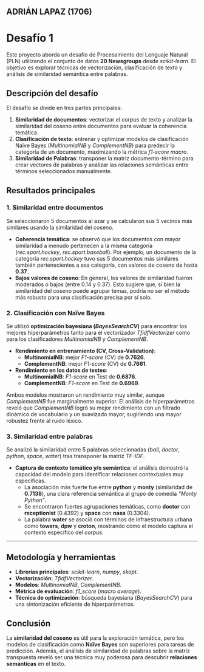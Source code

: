 ## ADRIÁN LAPAZ (1706)
# Desafío 1 

Este proyecto aborda un desafío de Procesamiento del Lenguaje Natural (PLN) utilizando el conjunto de datos **20 Newsgroups** desde *scikit-learn*. El objetivo es explorar técnicas de vectorización, clasificación de texto y análisis de similaridad semántica entre palabras.

## Descripción del desafío

El desafío se divide en tres partes principales:
1.  **Similaridad de documentos**: vectorizar el *corpus* de texto y analizar la similaridad del coseno entre documentos para evaluar la coherencia temática.
2.  **Clasificación de texto**: entrenar y optimizar modelos de clasificación Naïve Bayes (*MultinomialNB* y *ComplementNB*) para predecir la categoría de un documento, maximizando la métrica *f1-score macro*.
3.  **Similaridad de Palabras**: transponer la matriz documento-término para crear vectores de palabras y analizar las relaciones semánticas entre términos seleccionados manualmente.


## Resultados principales

### 1. Similaridad entre documentos
Se seleccionaron 5 documentos al azar y se calcularon sus 5 vecinos más similares usando la similaridad del coseno.

- **Coherencia temática**: se observó que los documentos con mayor similaridad a menudo pertenecen a la misma categoría (*rec.sport.hockey*, *rec.sport.baseball*). Por ejemplo, un documento de la categoría *rec.sport.hockey* tuvo sus 5 documentos más similares también pertenecientes a esa categoría, con valores de coseno de hasta **0.37**.
- **Bajos valores de coseno**: En general, los valores de similaridad fueron moderados o bajos (entre 0.14 y 0.37). Esto sugiere que, si bien la similaridad del coseno puede agrupar temas, podría no ser el método más robusto para una clasificación precisa por sí solo.

### 2. Clasificación con Naïve Bayes
Se utilizó **optimización bayesiana (*BayesSearchCV*)** para encontrar los mejores hiperparámetros tanto para el vectorizador *TfidfVectorizer* como para los clasificadores *MultinomialNB* y *ComplementNB*.

- **Rendimiento en entrenamiento (CV, Cross-Validation)**:
  - **MultinomialNB**: mejor *F1-score* (CV) de **0.7626**.
  - **ComplementNB**: mejor *F1-score* (CV) de **0.7661**.
- **Rendimiento en los datos de testeo**:
  - **MultinomialNB**: *F1-score* en Test de **0.6876**.
  - **ComplementNB**: *F1-score* en Test de **0.6969**.

Ambos modelos mostraron un rendimiento muy similar, aunque *ComplementNB* fue marginalmente superior. El análisis de hiperparámetros reveló que *ComplementNB* logró su mejor rendimiento con un filtrado dinámico de vocabulario y un suavizado mayor, sugiriendo una mayor robustez frente al ruido léxico.

### 3. Similaridad entre palabras
Se analizó la similaridad entre 5 palabras seleccionadas (*ball*, *doctor*, *python*, *space*, *water*) tras transponer la matriz *TF-IDF*.

- **Captura de contexto temático y/o semántica**: el análisis demostró la capacidad del modelo para identificar relaciones contextuales muy específicas.
  - La asociación más fuerte fue entre **python** y **monty** (similaridad de **0.7138**), una clara referencia semántica al grupo de comedia *"Monty Python"*.
  - Se encontraron fuertes agrupaciones temáticas, como **doctor** con **receptionist** (0.4392) y **space** con **nasa** (0.3304).
  - La palabra **water** se asoció con términos de infraestructura urbana como **towers**, **dpw** y **croton**, mostrando cómo el modelo captura el contexto específico del *corpus*.

---

## Metodología y herramientas

- **Librerías principales**: *scikit-learn*, *numpy*, *skopt*.
- **Vectorización**: *TfidfVectorizer*.
- **Modelos**: *MultinomialNB*, *ComplementNB*.
- **Métrica de evaluación**: *f1_score* (*macro average*).
- **Técnica de optimización**: búsqueda bayesiana (*BayesSearchCV*) para una sintonización eficiente de hiperparámetros.

## Conclusión
La **similaridad del coseno** es útil para la exploración temática, pero los modelos de clasificación como **Naïve Bayes** son superiores para tareas de predicción. Además, el análisis de similaridad de palabras sobre la matriz transpuesta reveló ser una técnica muy poderosa para descubrir **relaciones semánticas** en el texto.
